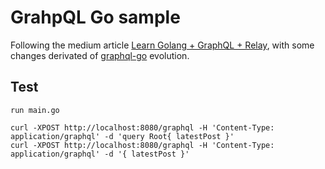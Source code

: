 GrahpQL Go sample
=================

Following the medium article [Learn Golang + GraphQL + Relay](https://wehavefaces.net/learn-golang-graphql-relay-1-e59ea174a902#.3o36mv5as), with some changes derivated of [graphql-go](https://github.com/graphql-go) evolution.


## Test

	run main.go

    curl -XPOST http://localhost:8080/graphql -H 'Content-Type: application/graphql' -d 'query Root{ latestPost }'
    curl -XPOST http://localhost:8080/graphql -H 'Content-Type: application/graphql' -d '{ latestPost }'
